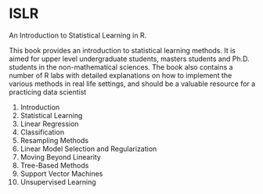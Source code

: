 # ISLR
An Introduction to Statistical Learning in R.

This book provides an introduction to statistical learning methods. It is aimed for upper level undergraduate students, masters students and Ph.D. students in the non-mathematical sciences. The book also contains a number of R labs with detailed explanations on how to implement the various methods in real life settings, and should be a valuable resource for a practicing data scientist

1. Introduction
2. Statistical Learning 
3. Linear Regression
4. Classification
5. Resampling Methods
6. Linear Model Selection and Regularization
7. Moving Beyond Linearity
8. Tree-Based Methods 
9. Support Vector Machines 
10. Unsupervised Learning 
